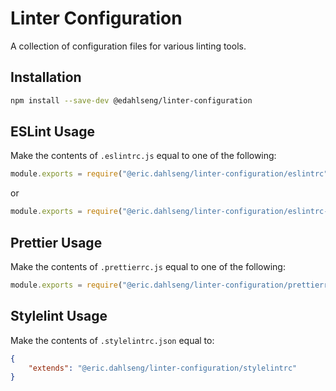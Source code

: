 Linter Configuration
====================

A collection of configuration files for various linting tools.

Installation
------------

```bash
npm install --save-dev @edahlseng/linter-configuration
```

ESLint Usage
------------

Make the contents of `.eslintrc.js` equal to one of the following:

```javascript
module.exports = require("@eric.dahlseng/linter-configuration/eslintrc");
```

or

```javascript
module.exports = require("@eric.dahlseng/linter-configuration/eslintrc-with-react");
```

Prettier Usage
--------------

Make the contents of `.prettierrc.js` equal to one of the following:

```javascript
module.exports = require("@eric.dahlseng/linter-configuration/prettierrc");
```

Stylelint Usage
---------------

Make the contents of `.stylelintrc.json` equal to:

```json
{
	"extends": "@eric.dahlseng/linter-configuration/stylelintrc"
}
```
